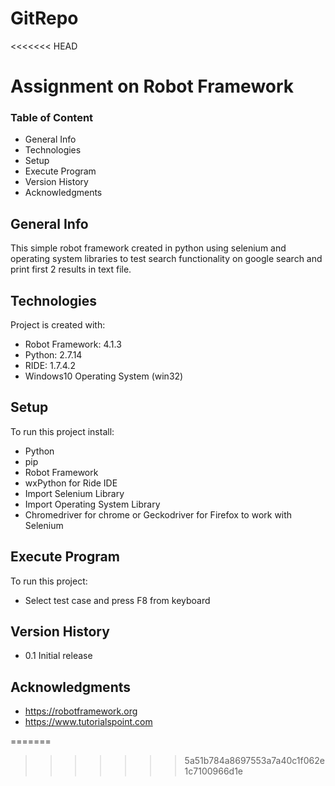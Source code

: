 # GitRepo
<<<<<<< HEAD
# Assignment on Robot Framework
### Table of Content
* General Info
* Technologies
* Setup
* Execute Program
* Version History
* Acknowledgments

## General Info
This simple robot framework created in python using selenium and operating system libraries to test search functionality on google search and print first 2 results in text file.

## Technologies
Project is created with:
* Robot Framework: 4.1.3
* Python: 2.7.14
* RIDE: 1.7.4.2
* Windows10 Operating System (win32)

## Setup
To run this project install:
* Python
* pip
* Robot Framework
* wxPython for Ride IDE
* Import Selenium Library
* Import Operating System Library
* Chromedriver for chrome or Geckodriver for Firefox to work with Selenium 

## Execute Program
To run this project:
* Select test case and press F8 from keyboard

## Version History
* 0.1
  Initial release
  
## Acknowledgments
* https://robotframework.org
* https://www.tutorialspoint.com

=======
>>>>>>> 5a51b784a8697553a7a40c1f062e1c7100966d1e
